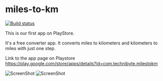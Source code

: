 # miles-to-km
[![Build status](https://build.appcenter.ms/v0.1/apps/5669a3a6-1c5f-4ed7-9211-f72460c6d2ee/branches/develop/badge)](https://appcenter.ms)

This is our first app on PlayStore.

It's a free converter app. It converts miles to kilometers and kilometers to miles with just one step.

Link to the app page on Playstore https://play.google.com/store/apps/details?id=com.technibyte.milestokm

![ScreenShot](https://technibyte.com/wp-content/uploads/2021/03/SmartConv_mi_km_screenshots_darkTheme.png)
![ScreenShot](https://technibyte.com/wp-content/uploads/2021/03/SmartConv_mi_km_screenshots_lightTheme.png)
